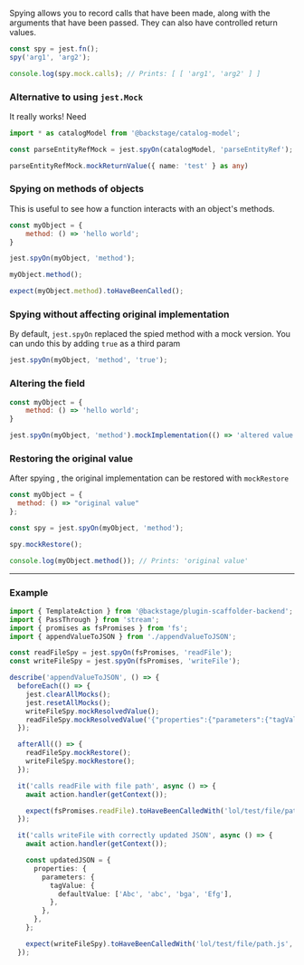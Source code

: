 Spying allows you to record calls that have been made, along with the arguments that have been passed. They can also have controlled return values.

```javascript
const spy = jest.fn();
spy('arg1', 'arg2');

console.log(spy.mock.calls); // Prints: [ [ 'arg1', 'arg2' ] ]
```

### Alternative to using `jest.Mock`
It really works! Need 

```ts
import * as catalogModel from '@backstage/catalog-model';

const parseEntityRefMock = jest.spyOn(catalogModel, 'parseEntityRef');

parseEntityRefMock.mockReturnValue({ name: 'test' } as any)
```
### Spying on methods of objects
This is useful to see how a function interacts with an object's methods.

```javascript
const myObject = {
	method: () => 'hello world';
}

jest.spyOn(myObject, 'method');

myObject.method();

expect(myObject.method).toHaveBeenCalled();
```

### Spying without affecting original implementation
By default, `jest.spyOn` replaced the spied method with a mock version. You can undo this by adding `true` as a third param

```javascript
jest.spyOn(myObject, 'method', 'true');
```

### Altering the field

```javascript
const myObject = {
	method: () => 'hello world';
}

jest.spyOn(myObject, 'method').mockImplementation(() => 'altered value')
```

### Restoring the original value
After spying , the original implementation can be restored with `mockRestore`

```javascript
const myObject = {
  method: () => "original value"
};

const spy = jest.spyOn(myObject, 'method');

spy.mockRestore();

console.log(myObject.method()); // Prints: 'original value'
```

---
### Example

```ts
import { TemplateAction } from '@backstage/plugin-scaffolder-backend';
import { PassThrough } from 'stream';
import { promises as fsPromises } from 'fs';
import { appendValueToJSON } from './appendValueToJSON';

const readFileSpy = jest.spyOn(fsPromises, 'readFile');
const writeFileSpy = jest.spyOn(fsPromises, 'writeFile');

describe('appendValueToJSON', () => {
  beforeEach(() => {
    jest.clearAllMocks();
    jest.resetAllMocks();
    writeFileSpy.mockResolvedValue();
    readFileSpy.mockResolvedValue('{"properties":{"parameters":{"tagValue":{"defaultValue":["Abc","abc","Efg"]}}}}');
  });

  afterAll(() => {
    readFileSpy.mockRestore();
    writeFileSpy.mockRestore();
  });

  it('calls readFile with file path', async () => {
    await action.handler(getContext());

    expect(fsPromises.readFile).toHaveBeenCalledWith('lol/test/file/path.js', 'utf-8');
  });

  it('calls writeFile with correctly updated JSON', async () => {
    await action.handler(getContext());

    const updatedJSON = {
      properties: {
        parameters: {
          tagValue: {
            defaultValue: ['Abc', 'abc', 'bga', 'Efg'],
          },
        },
      },
    };

    expect(writeFileSpy).toHaveBeenCalledWith('lol/test/file/path.js', JSON.stringify(updatedJSON, null, 4), 'utf-8');
  });
```